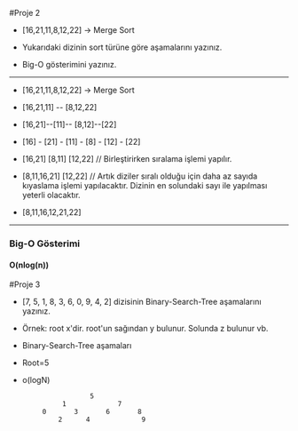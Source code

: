#Proje 2
* [16,21,11,8,12,22] -> Merge Sort

* Yukarıdaki dizinin sort türüne göre aşamalarını yazınız.
* Big-O gösterimini yazınız.
-------------------------------------------------------------------------------------------------------------
* [16,21,11,8,12,22] -> Merge Sort
* [16,21,11] -- [8,12,22]
* [16,21]--[11]-- [8,12]--[22]
* [16]  -   [21]  -  [11]   -    [8]   -  [12]  -   [22]  

* [16,21] [8,11]  [12,22] // Birleştirirken sıralama işlemi yapılır.
* [8,11,16,21]   [12,22]  // Artık diziler sıralı olduğu için daha az sayıda kıyaslama işlemi yapılacaktır. Dizinin en solundaki sayı ile yapılması yeterli olacaktır.
* [8,11,16,12,21,22]

----------------------------------------------------------------------------------------------------------------------
### Big-O Gösterimi
#### O(nlog(n))

#Proje 3
- [7, 5, 1, 8, 3, 6, 0, 9, 4, 2] dizisinin Binary-Search-Tree aşamalarını yazınız.

- Örnek: root x'dir. root'un sağından y bulunur. Solunda z bulunur vb.

* Binary-Search-Tree aşamaları
* Root=5
* o(logN)
   
                       5
                1             7
           0       3       6       8
               2      4             9
